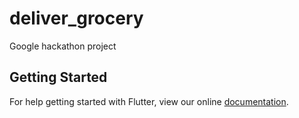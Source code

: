 # deliver_grocery

Google hackathon project

## Getting Started

For help getting started with Flutter, view our online
[documentation](https://flutter.io/).
